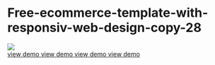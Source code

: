 # Free-ecommerce-template-with-responsiv-web-design-copy-28
<img src="http://file.webi4u.com/article_desc_ecommerce_203/project_img.png"/>
<br/>
<a href="http://webi4u.com/web/article/Free-ecommerce-template-with-responsiv-web-design-copy-28/">
  view demo
  </a>
  <a href="http://webi4u.com/web/article/Free-ecommerce-template-with-responsiv-web-design-copy-28/">
  view demo
  </a>
  <a href="http://webi4u.com/web/article/Free-ecommerce-template-with-responsiv-web-design-copy-28/">
  view demo
  </a>
  <a href="http://webi4u.com/web/article/Free-ecommerce-template-with-responsiv-web-design-copy-28/">
  view demo
  </a>
